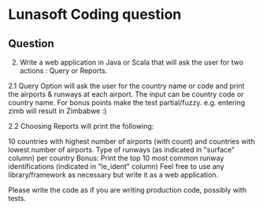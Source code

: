# Lunasoft Coding question

## Question

2. Write a web application in Java or Scala that will ask the user for two actions : Query or Reports.

2.1 Query Option will ask the user for the country name or code and print the airports & runways at each airport. The input can be country code or country name. For bonus points make the test partial/fuzzy. e.g. entering zimb will result in Zimbabwe :)

2.2 Choosing Reports will print the following:

10 countries with highest number of airports (with count) and countries with lowest number of airports.
Type of runways (as indicated in "surface" column) per country
Bonus: Print the top 10 most common runway identifications (indicated in "le_ident" column)
Feel free to use any library/framework as necessary but write it as a web application.

Please write the code as if you are writing production code, possibly with tests.

